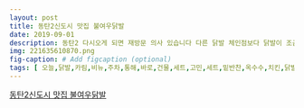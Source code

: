 ```yaml
---
layout: post
title: 동탄2신도시 맛집 불여우닭발
date: 2019-09-01
description: 동탄2 다시오게 되면 재방문 의사 있습니다 다른 닭발 체인점보다 닭발이 조금 질긴감은 없지 않지만 양념이 매콤하고 맛있네용 동탄2신도시 동탄닭발동탄맛집
img: 221635610870.png
fig-caption: # Add figcaption (optional)
tags: [ 오늘,닭발,카림,비뉴,주차,통해,바로,건물,세트,고민,세트,밑반찬,옥수수,치킨,닭발,진짜진짜,군데,불여우,닭발,양념,매콤,정말,가까이,포장,방문,의사,다른,닭발,체인점,닭발,조금,양념,매콤 ]
---
```

[동탄2신도시 맛집 불여우닭발](https://blog.naver.com/kyjcta?Redirect=Log&logNo=221635610870)